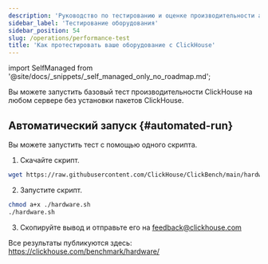 ```yaml
---
description: 'Руководство по тестированию и оценке производительности аппаратного обеспечения с помощью ClickHouse'
sidebar_label: 'Тестирование оборудования'
sidebar_position: 54
slug: /operations/performance-test
title: 'Как протестировать ваше оборудование с ClickHouse'
---
```


import SelfManaged from '@site/docs/_snippets/_self_managed_only_no_roadmap.md';

<SelfManaged />

Вы можете запустить базовый тест производительности ClickHouse на любом сервере без установки пакетов ClickHouse.


## Автоматический запуск {#automated-run}

Вы можете запустить тест с помощью одного скрипта.

1. Скачайте скрипт.
```bash
wget https://raw.githubusercontent.com/ClickHouse/ClickBench/main/hardware/hardware.sh
```

2. Запустите скрипт.
```bash
chmod a+x ./hardware.sh
./hardware.sh
```

3. Скопируйте вывод и отправьте его на feedback@clickhouse.com

Все результаты публикуются здесь: https://clickhouse.com/benchmark/hardware/
